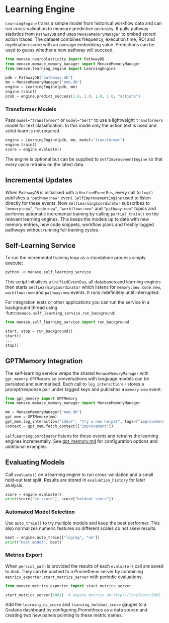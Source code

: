 # Learning Engine

`LearningEngine` trains a simple model from historical workflow data and can run
cross-validation to measure predictive accuracy.  It pulls pathway statistics
from `PathwayDB` and uses `MenaceMemoryManager` to embed stored action traces.
The dataset combines frequency, execution time, ROI and myelination score with
an average embedding value.  Predictions can be used to guess whether a new
pathway will succeed.

```python
from menace.neuroplasticity import PathwayDB
from menace.menace_memory_manager import MenaceMemoryManager
from menace.learning_engine import LearningEngine

pdb = PathwayDB("pathways.db")
mm = MenaceMemoryManager("mem.db")
engine = LearningEngine(pdb, mm)
engine.train()
prob = engine.predict_success(1.0, 1.0, 1.0, 1.0, "actions")
```

### Transformer Models

Pass `model="transformer"` or `model="bert"` to use a lightweight
`transformers` model for text classification.  In this mode only the action
text is used and scikit‑learn is not required.

```python
engine = LearningEngine(pdb, mm, model="transformer")
engine.train()
score = engine.evaluate()
```

The engine is optional but can be supplied to `SelfImprovementEngine` so
that every cycle retrains on the latest data.

## Incremental Updates

When `PathwayDB` is initialised with a `UnifiedEventBus`, every call to
`log()` publishes a `"pathway:new"` event.  `SelfImprovementEngine` used to
listen directly for these events.  Now `SelfLearningCoordinator` subscribes to
`"memory:new"`, `"code:new"`, `"workflows:new"` and `"pathway:new"` topics and
performs automatic incremental training by calling `partial_train()` on the
relevant learning engines.  This keeps the models up to date with new memory
entries, new code snippets, workflow plans and freshly logged pathways without
running full training cycles.

## Self-Learning Service

To run the incremental training loop as a standalone process simply execute:

```bash
python -m menace.self_learning_service
```

This script initialises a `UnifiedEventBus`, all databases and learning engines
then starts `SelfLearningCoordinator` which listens for `memory:new`, `code:new`,
`workflows:new` and `pathway:new` events. It runs indefinitely until
interrupted.

For integration tests or other applications you can run the service in a
background thread using :func:`menace.self_learning_service.run_background`:

```python
from menace.self_learning_service import run_background

start, stop = run_background()
start()
...
stop()
```

## GPTMemory Integration

The self-learning service wraps the shared `MenaceMemoryManager` with
`gpt_memory.GPTMemory` so conversations with language models can be persisted
and summarised. Each call to `log_interaction()` stores a prompt/response pair
under tagged keys and publishes a `memory:new` event.

```python
from gpt_memory import GPTMemory
from menace.menace_memory_manager import MenaceMemoryManager

mm = MenaceMemoryManager("mem.db")
gpt_mem = GPTMemory(mm)
gpt_mem.log_interaction("idea?", "try a new helper", tags=["improvement"])
context = gpt_mem.fetch_context(["improvement"])
```

`SelfLearningCoordinator` listens for these events and retrains the learning
engines incrementally. See [gpt_memory.md](gpt_memory.md) for configuration
options and additional examples.

## Evaluating Models

Call `evaluate()` on a learning engine to run cross-validation and a small
hold‑out test split.  Results are stored in `evaluation_history` for later
analysis.

```python
score = engine.evaluate()
print(score["cv_score"], score["holdout_score"])
```

### Automated Model Selection

Use `auto_train()` to try multiple models and keep the best performer.  This
also normalizes numeric features so different scales do not skew results.

```python
best = engine.auto_train(["logreg", "nn"])
print("best model", best)
```

### Metrics Export

When `persist_path` is provided the results of each `evaluate()` call are saved
to disk.  They can be pushed to a Prometheus server by combining
``metrics_exporter.start_metrics_server`` with periodic evaluations.

```python
from menace.metrics_exporter import start_metrics_server

start_metrics_server(8001)  # expose metrics on http://localhost:8001
```

Add the ``learning_cv_score`` and ``learning_holdout_score`` gauges to a
Grafana dashboard by configuring Prometheus as a data source and creating two
new panels pointing to these metric names.
